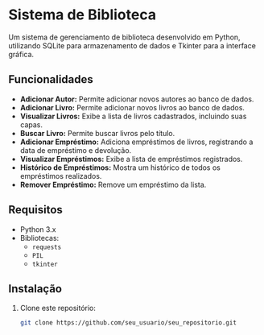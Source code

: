 # Sistema de Biblioteca

Um sistema de gerenciamento de biblioteca desenvolvido em Python, utilizando SQLite para armazenamento de dados e Tkinter para a interface gráfica.

## Funcionalidades

- **Adicionar Autor:** Permite adicionar novos autores ao banco de dados.
- **Adicionar Livro:** Permite adicionar novos livros ao banco de dados.
- **Visualizar Livros:** Exibe a lista de livros cadastrados, incluindo suas capas.
- **Buscar Livro:** Permite buscar livros pelo título.
- **Adicionar Empréstimo:** Adiciona empréstimos de livros, registrando a data de empréstimo e devolução.
- **Visualizar Empréstimos:** Exibe a lista de empréstimos registrados.
- **Histórico de Empréstimos:** Mostra um histórico de todos os empréstimos realizados.
- **Remover Empréstimo:** Remove um empréstimo da lista.

## Requisitos

- Python 3.x
- Bibliotecas:
  - `requests`
  - `PIL`
  - `tkinter`

## Instalação

1. Clone este repositório:
   ```bash
   git clone https://github.com/seu_usuario/seu_repositorio.git
